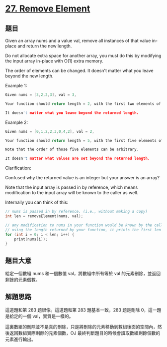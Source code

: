 # [27. Remove Element](https://leetcode.com/problems/remove-element/)

## 題目

Given an array nums and a value val, remove all instances of that value in-place and return the new length.

Do not allocate extra space for another array, you must do this by modifying the input array in-place with O(1) extra memory.

The order of elements can be changed. It doesn't matter what you leave beyond the new length.

Example 1:

```c
Given nums = [3,2,2,3], val = 3,

Your function should return length = 2, with the first two elements of nums being 2.

It doesn't matter what you leave beyond the returned length.
```

Example 2:

```c
Given nums = [0,1,2,2,3,0,4,2], val = 2,

Your function should return length = 5, with the first five elements of nums containing 0, 1, 3, 0, and 4.

Note that the order of those five elements can be arbitrary.

It doesn't matter what values are set beyond the returned length.
```

Clarification:

Confused why the returned value is an integer but your answer is an array?

Note that the input array is passed in by reference, which means modification to the input array will be known to the caller as well.

Internally you can think of this:

```c
// nums is passed in by reference. (i.e., without making a copy)
int len = removeElement(nums, val);

// any modification to nums in your function would be known by the caller.
// using the length returned by your function, it prints the first len elements.
for (int i = 0; i < len; i++) {
    print(nums[i]);
}
```

## 題目大意

給定一個數組 nums 和一個數值 val，將數組中所有等於 val 的元素刪除，並返回剩餘的元素個數。

## 解題思路

這道題和第 283 題很像。這道題和第 283 題基本一致，283 題是刪除 0，這一題是給定的一個 val，實質是一樣的。

這裏數組的刪除並不是真的刪除，只是將刪除的元素移動到數組後面的空間內，然後返回數組實際剩餘的元素個數，OJ 最終判斷題目的時候會讀取數組剩餘個數的元素進行輸出。
